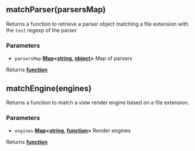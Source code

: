<!-- Generated by documentation.js. Update this documentation by updating the source code. -->

## matchParser(parsersMap)

Returns a function to retrieve a parser object
matching a file extension with the `test` regexp of the parser

### Parameters

-   `parsersMap` **[Map][1]&lt;[string][2], [object][3]>** Map of parsers

Returns **[function][4]** 

## matchEngine(engines)

Returns a function to match a view render engine based on a file extension.

### Parameters

-   `engines` **[Map][1]&lt;[string][2], [function][4]>** Render engines

Returns **[function][4]** 

[1]: https://developer.mozilla.org/docs/Web/JavaScript/Reference/Global_Objects/Map

[2]: https://developer.mozilla.org/docs/Web/JavaScript/Reference/Global_Objects/String

[3]: https://developer.mozilla.org/docs/Web/JavaScript/Reference/Global_Objects/Object

[4]: https://developer.mozilla.org/docs/Web/JavaScript/Reference/Statements/function

